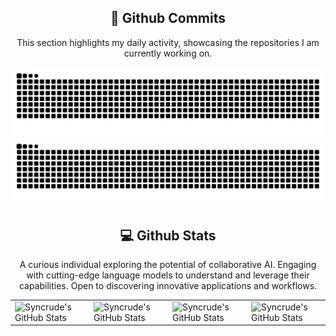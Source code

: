 <!-- ## Hi there 👋 -->

<!--
**syncrude/syncrude** is a ✨ _special_ ✨ repository because its `README.md` (this file) appears on your GitHub profile.

Here are some ideas to get you started:

- 🔭 I’m currently working on ...
- 🌱 I’m currently learning ...
- 👯 I’m looking to collaborate on ...
- 🤔 I’m looking for help with ...
- 💬 Ask me about ...
- 📫 How to reach me: ...
- 😄 Pronouns: ...
- ⚡ Fun fact: ...
-->
<div align="center">
  <h2>🚀 Github Commits</h2>
    <p>This section highlights my daily activity, showcasing the repositories I am currently working on.</p>
  <img src="https://raw.githubusercontent.com/syncrude/syncrude/output/github-contribution-grid-snake-dark.svg#gh-dark-mode-only" alt="GitHub Contribution Grid Snake Animation Dark Mode"/>
  <img src="https://raw.githubusercontent.com/syncrude/syncrude/output/github-contribution-grid-snake.svg#gh-light-mode-only" alt="GitHub Contribution Grid Snake Animation Light Mode"/>
</div>
<div align="center">
  <h2 align="center" class="section-heading"> 💻 Github Stats</h2>
  <p>A curious individual exploring the potential of collaborative AI. Engaging with cutting-edge language models to understand and leverage their capabilities. Open to discovering innovative applications and workflows.</p>
  <!--
   <table align="center" width="100%" height="100%" >
      <tr>
         <td><img style="border: none;" src="https://github-profile-summary-cards.vercel.app/api/cards/profile-details?username=syncrude&theme=github_dark" alt="Syncrude's GitHub Stats"/></td>   
         <td><img style="border: none;" src="https://github-readme-streak-stats.herokuapp.com/?user=syncrude&theme=merko" alt="Syncrudes's Contribution Streak"/></td>
      </tr>
   </table>
  -->
   <table align="center" width="100%" height="100%" >
      <tr>
          <td><img style="border: none;" src="https://github-profile-summary-cards.vercel.app/api/cards/stats?username=syncrude&theme=github_dark" alt="Syncrude's GitHub Stats"/></td>
          <td><img style="border: none;" src="https://github-profile-summary-cards.vercel.app/api/cards/productive-time?username=syncrude&theme=github_dark&utcOffset=10" alt="Syncrude's GitHub Stats"/>
          <td><img style="border: none;" src="https://github-profile-summary-cards.vercel.app/api/cards/repos-per-language?username=syncrude&theme=github_dark" alt="Syncrude's GitHub Stats"/></td>
          <td><img style="border: none;" src="https://github-profile-summary-cards.vercel.app/api/cards/most-commit-language?username=syncrude&theme=github_dark" alt="Syncrude's GitHub Stats"/></td>
      </tr>
   </table>
</div>
